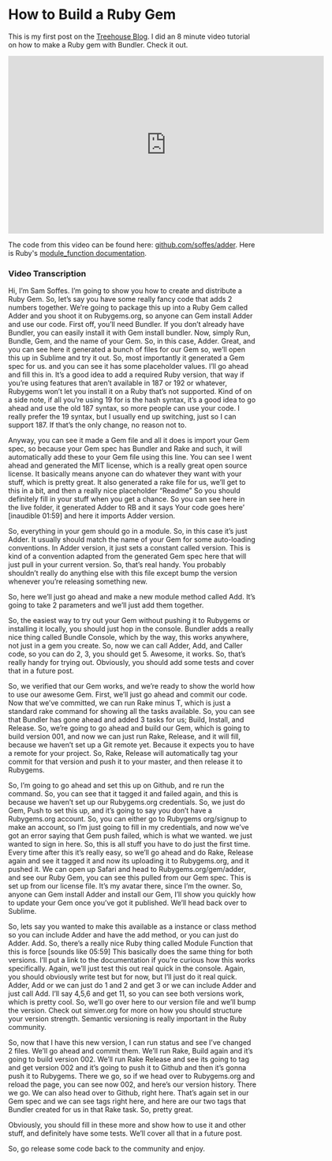 # How to Build a Ruby Gem

This is my first post on the [Treehouse Blog](http://blog.teamtreehouse.com). I did an 8 minute video tutorial on how to make a Ruby gem with Bundler. Check it out.

<div class="video vimeo wide"><iframe src="http://player.vimeo.com/video/63605506?title=0&amp;byline=0&amp;portrait=0&amp;color=f05b35" width="640" height="360" frameborder="0" webkitAllowFullScreen mozallowfullscreen allowFullScreen></iframe></div>

The code from this video can be found here: [github.com/soffes/adder](https://github.com/soffes/adder). Here is Ruby's [module_function documentation](http://ruby-doc.org/core-2.0/Module.html#method-i-module_function).

### Video Transcription

Hi, I’m Sam Soffes. I’m going to show you how to create and distribute a Ruby Gem. So, let’s say you have some really fancy code that adds 2 numbers together. We’re going to package this up into a Ruby Gem called Adder and you shoot it on Rubygems.org, so anyone can Gem install Adder and use our code. First off, you’ll need Bundler. If you don’t already have Bundler, you can easily install it with Gem install bundler. Now, simply Run, Bundle, Gem, and the name of your Gem. So, in this case, Adder. Great, and you can see here it generated a bunch of files for our Gem so, we’ll open this up in Sublime and try it out. So, most importantly it generated a Gem spec for us. and you can see it has some placeholder values. I’ll go ahead and fill this in. It’s a good idea to add a required Ruby version, that way if you’re using features that aren’t available in 187 or 192 or whatever, Rubygems won’t let you install it on a Ruby that’s not supported. Kind of on a side note, if all you’re using 19 for is the hash syntax, it’s a good idea to go ahead and use the old 187 syntax, so more people can use your code. I really prefer the 19 syntax, but I usually end up switching, just so I can support 187. If that’s the only change, no reason not to.

Anyway, you can see it made a Gem file and all it does is import your Gem spec, so because your Gem spec has Bundler and Rake and such, it will automatically add these to your Gem file using this line. You can see I went ahead and generated the MIT license, which is a really great open source license. It basically means anyone can do whatever they want with your stuff, which is pretty great. It also generated a rake file for us, we’ll get to this in a bit, and then a really nice placeholder “Readme” So you should definitely fill in your stuff when you get a chance. So you can see here in the live folder, it generated Adder to RB and it says Your code goes here’ [inaudible 01:59] and here it imports Adder version.

So, everything in your gem should go in a module. So, in this case it’s just Adder. It usually should match the name of your Gem for some auto-loading conventions. In Adder version, it just sets a constant called version. This is kind of a convention adapted from the generated Gem spec
here that will just pull in your current version. So, that’s real handy. You probably shouldn’t really do anything else with this file except bump the version whenever you’re releasing something new.

So, here we’ll just go ahead and make a new module method called Add. It’s going to take 2 parameters and we’ll just add them together.

So, the easiest way to try out your Gem without pushing it to Rubygems or installing it locally, you should just hop in the console. Bundler adds a really nice thing called Bundle Console, which by the way, this works anywhere, not just in a gem you create. So, now we can call Adder, Add, and Caller code, so you can do 2, 3, you should get 5. Awesome, it works. So, that’s really handy for trying out. Obviously, you should add some tests and cover that in a future post.

So, we verified that our Gem works, and we’re ready to show the world how to use our awesome Gem. First, we’ll just go ahead and commit our code. Now that we’ve committed, we can run Rake minus T, which is just a standard rake command for showing all the tasks available. So, you can see that Bundler has gone ahead and added 3 tasks for us; Build, Install, and Release. So, we’re going to go ahead and build our Gem, which is going to build version 001, and now we can just run Rake, Release, and it will fill, because we haven’t set up a Git remote yet. Because it expects you to have a remote for your project. So, Rake, Release will automatically tag your commit for that version and push it to your master, and then release it to Rubygems.

So, I’m going to go ahead and set this up on Github, and re run the command. So, you can see that it tagged it and failed again, and this is because we haven’t set up our Rubygems.org credentials. So, we just do Gem, Push to set this up, and it’s going to say you don’t have a Rubygems.org account. So, you can either go to Rubygems org/signup to make an account, so I’m just going to fill in my credentials, and now we’ve got an error saying that Gem push failed, which is what we wanted. we just wanted to sign in here. So, this is all stuff you have to do just the first time. Every time after this it’s really easy, so we’ll go ahead and do Rake,
Release again and see it tagged it and now its uploading it to Rubygems.org, and it pushed it. We can open up Safari and head to Rubygems.org/gem/adder, and see our Ruby Gem, you can see this pulled from our Gem spec. This is set up from our license file. It’s my avatar there, since I’m the owner. So, anyone can Gem install Adder and install our Gem, I’ll show you quickly how to update your Gem once you’ve got it published. We’ll head back over to Sublime.

So, lets say you wanted to make this available as a instance or class method so you can include Adder and have the add method, or you can just do Adder. Add. So, there’s a really nice Ruby thing called Module Function that this is force [sounds like 05:59] This basically does the same thing for both versions. I’ll put a link to the documentation if you’re curious how this works specifically. Again, we’ll just test this out real quick in the console. Again, you should obviously write test but for now, but I’ll just do it real quick. Adder, Add or we can just do 1 and 2 and get 3 or we can include Adder and just call Add. I’ll say 4,5,6 and get 11, so you can see both versions work, which is pretty cool. So, we’ll go over here to our version file and we’ll bump the version. Check out simver.org for more on how you should structure your version strength. Semantic versioning is really important in the Ruby community.

So, now that I have this new version, I can run status and see I’ve changed 2 files. We’ll go ahead and commit them. We’ll run Rake, Build again and it’s going to build version 002. We’ll run Rake Release and see its going to tag and get version 002 and it’s going to push it to Github and then it’s gonna push it to Rubygems. There we go, so if we head over to Rubygems.org and reload the page, you can see now 002, and here’s our version history. There we go. We can also head over to Github, right here. That’s again set in our Gem spec and we can see tags right here, and here are our two tags that Bundler created for us in that Rake task. So, pretty great.

Obviously, you should fill in these more and show how to use it and other stuff, and definitely have some tests. We’ll cover all that in a future post.

So, go release some code back to the community and enjoy.
